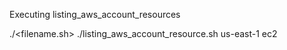 Executing listing_aws_account_resources

./<filename.sh> <region> <service>
./listing_aws_account_resource.sh us-east-1 ec2
